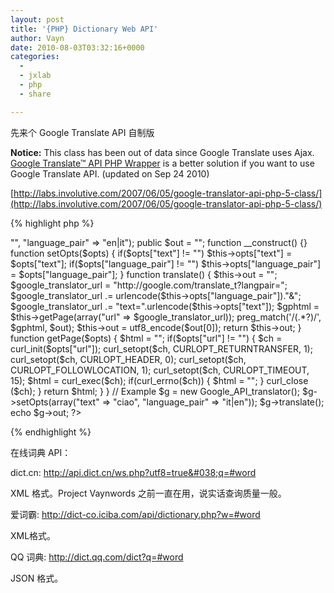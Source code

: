 ```yaml
---
layout: post
title: '{PHP} Dictionary Web API'
author: Vayn
date: 2010-08-03T03:32:16+0000
categories:
  -
  - jxlab
  - php
  - share

---
```


先来个 Google Translate API 自制版

__Notice:__ This class has been out of data since Google Translate uses Ajax. [Google Translate™ API PHP Wrapper](http://code.google.com/p/gtranslate-api-php/) is a better solution if you want to use Google Translate API. (updated on Sep 24 2010)

[http://labs.involutive.com/2007/06/05/google-translator-api-php-5-class/](http://labs.involutive.com/2007/06/05/google-translator-api-php-5-class/)

{% highlight php %}
<?php
class Google_API_translator {
    public $opts = array("text" => "", "language_pair" => "en|it");
    public $out = "";

    function __construct() {}

    function setOpts($opts) {
        if($opts["text"] != "") $this->opts["text"] = $opts["text"];
        if($opts["language_pair"] != "") $this->opts["language_pair"] = $opts["language_pair"];
    }

    function translate() {
        $this->out = "";
        $google_translator_url = "http://google.com/translate_t?langpair=";
        $google_translator_url .= urlencode($this->opts["language_pair"])."&#038;";
        $google_translator_url .= "text=".urlencode($this->opts["text"]);
        $gphtml = $this->getPage(array("url" => $google_translator_url));
        preg_match('/(.*?)/', $gphtml, $out);
        $this->out = utf8_encode($out[0]);
        return $this->out;
    }

    function getPage($opts) {
        $html = "";
        if($opts["url"] != "") {
            $ch = curl_init($opts["url"]);
            curl_setopt($ch, CURLOPT_RETURNTRANSFER, 1);
            curl_setopt($ch, CURLOPT_HEADER, 0);
            curl_setopt($ch, CURLOPT_FOLLOWLOCATION, 1);
            curl_setopt($ch, CURLOPT_TIMEOUT, 15);
            $html = curl_exec($ch);
            if(curl_errno($ch)) {
                $html = "";
            }
            curl_close ($ch);
        }
        return $html;
    }
}

// Example
$g = new Google_API_translator();
$g->setOpts(array("text" => "ciao", "language_pair" => "it|en"));
$g->translate();
echo $g->out;
?>
{% endhighlight %}

在线词典 API：

dict.cn: http://api.dict.cn/ws.php?utf8=true&#038;q=#word

XML 格式。Project Vaynwords 之前一直在用，说实话查询质量一般。

爱词霸: http://dict-co.iciba.com/api/dictionary.php?w=#word

XML格式。

QQ 词典: http://dict.qq.com/dict?q=#word

JSON 格式。


